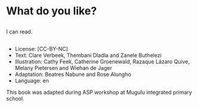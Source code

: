# What do you like?

##

##

##

##

##

##

##

##
I can read.

##
* License: [CC-BY-NC]
* Text: Clare Verbeek, Thembani Dladla and Zanele Buthelezi
* Illustration: Cathy Feek, Catherine Groenewald, Razaque Lázaro Quive, Melany Pietersen and Wiehan de Jager
* Adaptation: Beatres Nabune and Rose Alungho
* Language: en

This book was adapted during ASP
workshop at Mugulu integrated
primary school.
